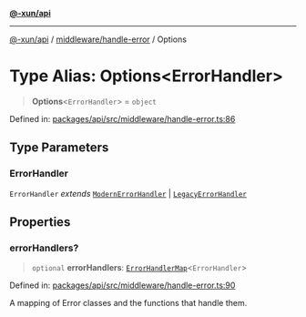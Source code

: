 [**@-xun/api**](../../../README.md)

***

[@-xun/api](../../../README.md) / [middleware/handle-error](../README.md) / Options

# Type Alias: Options\<ErrorHandler\>

> **Options**\<`ErrorHandler`\> = `object`

Defined in: [packages/api/src/middleware/handle-error.ts:86](https://github.com/Xunnamius/api-utils/blob/2999e4472bea4c5a8ecd8f7c7fbf77e6b4bc26db/packages/api/src/middleware/handle-error.ts#L86)

## Type Parameters

### ErrorHandler

`ErrorHandler` *extends* [`ModernErrorHandler`](ModernErrorHandler.md) \| [`LegacyErrorHandler`](LegacyErrorHandler.md)

## Properties

### errorHandlers?

> `optional` **errorHandlers**: [`ErrorHandlerMap`](ErrorHandlerMap.md)\<`ErrorHandler`\>

Defined in: [packages/api/src/middleware/handle-error.ts:90](https://github.com/Xunnamius/api-utils/blob/2999e4472bea4c5a8ecd8f7c7fbf77e6b4bc26db/packages/api/src/middleware/handle-error.ts#L90)

A mapping of Error classes and the functions that handle them.
